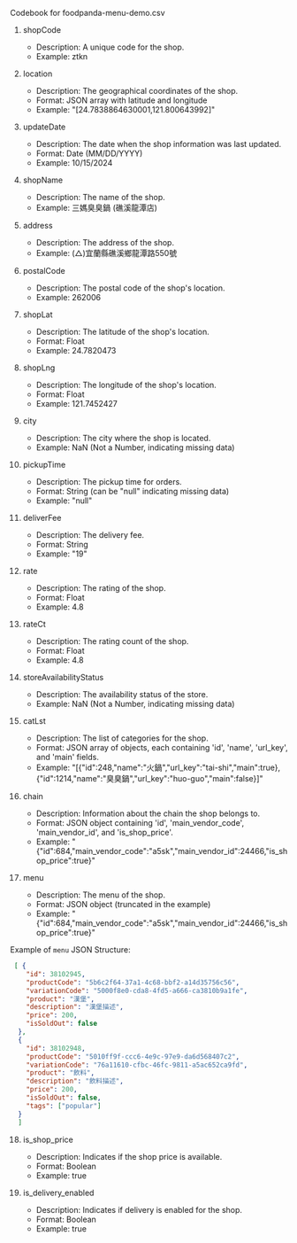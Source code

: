 Codebook for foodpanda-menu-demo.csv

1. shopCode
   - Description: A unique code for the shop.
   - Example: ztkn

2. location
   - Description: The geographical coordinates of the shop.
   - Format: JSON array with latitude and longitude
   - Example: "[24.7838864630001,121.800643992]"

3. updateDate
   - Description: The date when the shop information was last updated.
   - Format: Date (MM/DD/YYYY)
   - Example: 10/15/2024

4. shopName
   - Description: The name of the shop.
   - Example: 三媽臭臭鍋 (礁溪龍潭店)

5. address
   - Description: The address of the shop.
   - Example: (△)宜蘭縣礁溪鄉龍潭路550號

6. postalCode
   - Description: The postal code of the shop's location.
   - Example: 262006

7. shopLat
   - Description: The latitude of the shop's location.
   - Format: Float
   - Example: 24.7820473

8. shopLng
   - Description: The longitude of the shop's location.
   - Format: Float
   - Example: 121.7452427

9. city
   - Description: The city where the shop is located.
   - Example: NaN (Not a Number, indicating missing data)

10. pickupTime
    - Description: The pickup time for orders.
    - Format: String (can be "null" indicating missing data)
    - Example: "null"

11. deliverFee
    - Description: The delivery fee.
    - Format: String
    - Example: "19"

12. rate
    - Description: The rating of the shop.
    - Format: Float
    - Example: 4.8

13. rateCt
    - Description: The rating count of the shop.
    - Format: Float
    - Example: 4.8

14. storeAvailabilityStatus
    - Description: The availability status of the store.
    - Example: NaN (Not a Number, indicating missing data)

15. catLst
    - Description: The list of categories for the shop.
    - Format: JSON array of objects, each containing 'id', 'name', 'url_key', and 'main' fields.
    - Example: "[{\"id\":248,\"name\":\"火鍋\",\"url_key\":\"tai-shi\",\"main\":true},{\"id\":1214,\"name\":\"臭臭鍋\",\"url_key\":\"huo-guo\",\"main\":false}]"

16. chain
    - Description: Information about the chain the shop belongs to.
    - Format: JSON object containing 'id', 'main_vendor_code', 'main_vendor_id', and 'is_shop_price'.
    - Example: "{\"id\":684,\"main_vendor_code\":\"a5sk\",\"main_vendor_id\":24466,\"is_shop_price\":true}"

17. menu
    - Description: The menu of the shop.
    - Format: JSON object (truncated in the example)
    - Example: "{\"id\":684,\"main_vendor_code\":\"a5sk\",\"main_vendor_id\":24466,\"is_shop_price\":true}"

Example of `menu` JSON Structure:  

```json
 [ {
    "id": 38102945,
    "productCode": "5b6c2f64-37a1-4c68-bbf2-a14d35756c56",
    "variationCode": "5000f8e0-cda8-4fd5-a666-ca3810b9a1fe",
    "product": "漢堡",
    "description": "漢堡描述",
    "price": 200,
    "isSoldOut": false
  },
  {
    "id": 38102948,
    "productCode": "5010ff9f-ccc6-4e9c-97e9-da6d568407c2",
    "variationCode": "76a11610-cfbc-46fc-9811-a5ac652ca9fd",
    "product": "飲料",
    "description": "飲料描述",
    "price": 200,
    "isSoldOut": false,
    "tags": ["popular"]
  }
  ]
  ```


18. is_shop_price
    - Description: Indicates if the shop price is available.
    - Format: Boolean
    - Example: true

19. is_delivery_enabled
    - Description: Indicates if delivery is enabled for the shop.
    - Format: Boolean
    - Example: true